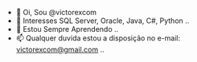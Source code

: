 - 👋 Oi, Sou @victorexcom
- 👀 Interesses SQL Server, Oracle, Java, C#, Python ..
- 🌱 Estou Sempre Aprendendo ..
- 📫 Qualquer duvida estou a disposição no e-mail: victorexcom@gmail.com ..

<!---
victorexcom/victorexcom is a ✨ special ✨ repository because its `README.md` (this file) appears on your GitHub profile.
You can click the Preview link to take a look at your changes.
--->
